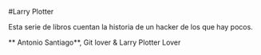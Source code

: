 #Larry Plotter

Esta serie de libros cuentan la historia de un hacker de los que hay pocos.


** Antonio Santiago**, Git lover & Larry Plotter Lover

